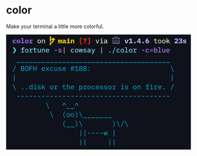 # color  
Make your terminal a little more colorful.

![screenshot](https://raw.githubusercontent.com/Flammable-Duck/colors/main/screenshot.png) 
